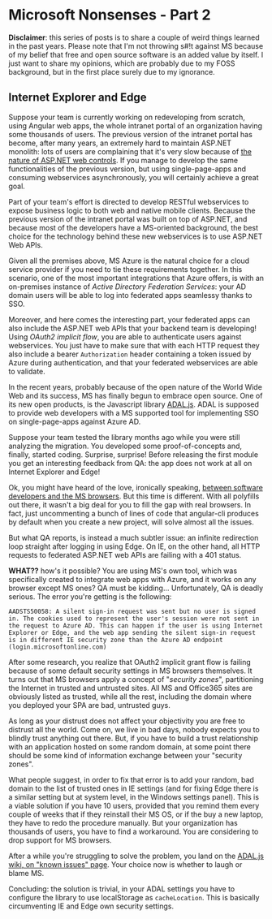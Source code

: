 # Microsoft Nonsenses - Part 2

**Disclaimer**: this series of posts is to share a couple of weird things learned in the past years. Please note that I'm not throwing s#!t against MS because of my belief that free and open source software is an added value by itself. I just want to share my opinions, which are probably due to my FOSS background, but in the first place surely due to my ignorance.

## Internet Explorer and Edge

Suppose your team is currently working on redeveloping from scratch, using Angular web apps, the whole intranet portal of an organization having some thousands of users. The previous version of the intranet portal has become, after many years, an extremely hard to maintain ASP&#x0002e;NET monolith: lots of users are complaining that it's very slow because of [the nature of ASP&#x0002e;NET web controls](/blog/microsoft-nonsenses-part-1). If you manage to develop the same functionalities of the previous version, but using single-page-apps and consuming webservices asynchronously, you will certainly achieve a great goal.

Part of your team's effort is directed to develop RESTful webservices to expose business logic to both web and native mobile clients. Because the previous version of the intranet portal was built on top of ASP&#x0002e;NET, and because most of the developers have a MS-oriented background, the best choice for the technology behind these new webservices is to use ASP&#x0002e;NET Web APIs.

Given all the premises above, MS Azure is the natural choice for a cloud service provider if you need to tie these requirements together. In this scenario, one of the most important integrations that Azure offers, is with an on-premises instance of *Active Directory Federation Services*: your AD domain users will be able to log into federated apps seamlessy thanks to SSO.

Moreover, and here comes the interesting part, your federated apps can also include the ASP&#x0002e;NET web APIs that your backend team is developing! Using *OAuth2 implicit flow*, you are able to authenticate users against webservices. You just have to make sure that with each HTTP request they also include a bearer `Authorization` header containing a token issued by Azure during authentication, and that your federated webservices are able to validate.

In the recent years, probably because of the open nature of the World Wide Web and its success, MS has finally begun to embrace open source. One of its new open products, is the Javascript library [ADAL.js](https://github.com/AzureAD/azure-activedirectory-library-for-js). ADAL is supposed to provide web developers with a MS supported tool for implementing SSO on single-page-apps against Azure AD.

Suppose your team tested the library months ago while you were still analyzing the migration. You developed some proof-of-concepts and, finally, started coding. Surprise, surprise! Before releasing the first module you get an interesting feedback from QA: the app does not work at all on Internet Explorer and Edge!

Ok, you might have heard of the love, ironically speaking, [between software developers and the MS browsers](https://www.reddit.com/r/OutOfTheLoop/comments/1rew5e/why_do_people_hate_on_internet_explorer_so_much/). But this time is different. With all polyfills out there, it wasn't a big deal for you to fill the gap with real browsers. In fact, just uncommenting a bunch of lines of code that angular-cli produces by default when you create a new project, will solve almost all the issues.

But what QA reports, is instead a much subtler issue: an infinite redirection loop straight after logging in using Edge. On IE, on the other hand, all HTTP requests to federated ASP&#x0002e;NET web APIs are failing with a 401 status.

**WHAT??** how's it possible? You are using MS's own tool, which was specifically created to integrate web apps with Azure, and it works on any browser except MS ones? QA must be kidding... Unfortunately, QA is deadly serious. The error you're getting is the following:

```
AADSTS50058: A silent sign-in request was sent but no user is signed in. The cookies used to represent the user's session were not sent in the request to Azure AD. This can happen if the user is using Internet Explorer or Edge, and the web app sending the silent sign-in request is in different IE security zone than the Azure AD endpoint (login.microsoftonline.com)
```

After some research, you realize that OAuth2 implicit grant flow is failing because of some default security settings in MS browsers themselves. It turns out that MS browsers apply a concept of "*security zones*", partitioning the Internet in trusted and untrusted sites. All MS and Office365 sites are obviously listed as trusted, while all the rest, including the domain where you deployed your SPA are bad, untrusted guys.

As long as your distrust does not affect your objectivity you are free to distrust all the world. Come on, we live in bad days, nobody expects you to blindly trust anything out there. But, if you have to build a trust relationship with an application hosted on some random domain, at some point there should be some kind of information exchange between your "security zones".

What people suggest, in order to fix that error is to add your random, bad domain to the list of trusted ones in IE settings (and for fixing Edge there is a similar setting but at system level, in the Windows settings panel). This is a viable solution if you have 10 users, provided that you remind them every couple of weeks that if they reinstall their MS OS, or if the buy a new laptop, they have to redo the procedure manually. But your organization has thousands of users, you have to find a workaround. You are considering to drop support for MS browsers.

After a while you're struggling to solve the problem, you land on the [ADAL.js wiki, on "known issues" page](https://github.com/AzureAD/azure-activedirectory-library-for-js/wiki/Known-issues-on-Edge). Your choice now is whether to laugh or blame MS.

Concluding: the solution is trivial, in your ADAL settings you have to configure the library to use localStorage as `cacheLocation`. This is basically circumventing IE and Edge own security settings.